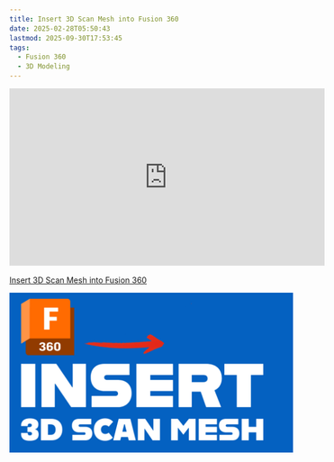 ```yaml
---
title: Insert 3D Scan Mesh into Fusion 360
date: 2025-02-28T05:50:43
lastmod: 2025-09-30T17:53:45
tags:
  - Fusion 360
  - 3D Modeling
---
```


<div class="iframe-16-9-container">
<iframe class="youTubeIframe" width="560" height="315" src="https://www.youtube.com/embed/WTw9mMM9TjQ" title="YouTube video player" frameborder="0" allow="accelerometer; autoplay; clipboard-write; encrypted-media; gyroscope; picture-in-picture; web-share" referrerpolicy="strict-origin-when-cross-origin" allowfullscreen></iframe>
</div>

[Insert 3D Scan Mesh into Fusion 360](https://youtu.be/WTw9mMM9TjQ)

[![Insert 3D Scan Mesh into Fusion 360](./attachments/insert-3d-scan-mesh-fusion-360-thumb.jpg)](https://youtu.be/WTw9mMM9TjQ)
